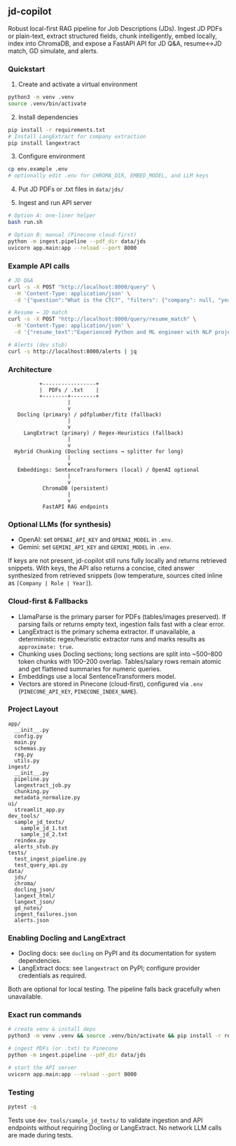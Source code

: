 ## jd-copilot

Robust local-first RAG pipeline for Job Descriptions (JDs). Ingest JD PDFs or plain-text, extract structured fields, chunk intelligently, embed locally, index into ChromaDB, and expose a FastAPI API for JD Q&A, resume↔JD match, GD simulate, and alerts.

### Quickstart

1) Create and activate a virtual environment

```bash
python3 -m venv .venv
source .venv/bin/activate
```

2) Install dependencies

```bash
pip install -r requirements.txt
# Install LangExtract for company extraction
pip install langextract
```

3) Configure environment

```bash
cp env.example .env
# optionally edit .env for CHROMA_DIR, EMBED_MODEL, and LLM keys
```

4) Put JD PDFs or .txt files in `data/jds/`

5) Ingest and run API server

```bash
# Option A: one-liner helper
bash run.sh

# Option B: manual (Pinecone cloud-first)
python -m ingest.pipeline --pdf_dir data/jds
uvicorn app.main:app --reload --port 8000
```

### Example API calls

```bash
# JD Q&A
curl -s -X POST "http://localhost:8000/query" \
  -H 'Content-Type: application/json' \
  -d '{"question":"What is the CTC?", "filters": {"company": null, "year": null}, "top_k": 5}' | jq

# Resume ↔ JD match
curl -s -X POST "http://localhost:8000/query/resume_match" \
  -H 'Content-Type: application/json' \
  -d '{"resume_text":"Experienced Python and ML engineer with NLP projects.", "top_k": 3}' | jq

# Alerts (dev stub)
curl -s http://localhost:8000/alerts | jq
```

### Architecture

```
          +-----------------+
          |  PDFs / .txt    |
          +--------+--------+
                   |
                   v
   Docling (primary) / pdfplumber/fitz (fallback)
                   |
                   v
     LangExtract (primary) / Regex-Heuristics (fallback)
                   |
                   v
  Hybrid Chunking (Docling sections → splitter for long)
                   |
                   v
   Embeddings: SentenceTransformers (local) / OpenAI optional
                   |
                   v
           ChromaDB (persistent)
                   |
                   v
           FastAPI RAG endpoints
```

### Optional LLMs (for synthesis)

- OpenAI: set `OPENAI_API_KEY` and `OPENAI_MODEL` in `.env`.
- Gemini: set `GEMINI_API_KEY` and `GEMINI_MODEL` in `.env`.

If keys are not present, jd-copilot still runs fully locally and returns retrieved snippets. With keys, the API also returns a concise, cited answer synthesized from retrieved snippets (low temperature, sources cited inline as `[Company | Role | Year]`).

### Cloud-first & Fallbacks

- LlamaParse is the primary parser for PDFs (tables/images preserved). If parsing fails or returns empty text, ingestion fails fast with a clear error.
- LangExtract is the primary schema extractor. If unavailable, a deterministic regex/heuristic extractor runs and marks results as `approximate: true`.
- Chunking uses Docling sections; long sections are split into ~500–800 token chunks with 100–200 overlap. Tables/salary rows remain atomic and get flattened summaries for numeric queries.
- Embeddings use a local SentenceTransformers model.
- Vectors are stored in Pinecone (cloud-first), configured via `.env` (`PINECONE_API_KEY`, `PINECONE_INDEX_NAME`).

### Project Layout

```
app/
  __init__.py
  config.py
  main.py
  schemas.py
  rag.py
  utils.py
ingest/
  __init__.py
  pipeline.py
  langextract_job.py
  chunking.py
  metadata_normalize.py
ui/
  streamlit_app.py
dev_tools/
  sample_jd_texts/
    sample_jd_1.txt
    sample_jd_2.txt
  reindex.py
  alerts_stub.py
tests/
  test_ingest_pipeline.py
  test_query_api.py
data/
  jds/
  chroma/
  docling_json/
  langext_html/
  langext_json/
  gd_notes/
  ingest_failures.json
  alerts.json
```

### Enabling Docling and LangExtract

- Docling docs: see `docling` on PyPI and its documentation for system dependencies.
- LangExtract docs: see `langextract` on PyPI; configure provider credentials as required.

Both are optional for local testing. The pipeline falls back gracefully when unavailable.

### Exact run commands

```bash
# create venv & install deps
python3 -m venv .venv && source .venv/bin/activate && pip install -r requirements.txt

# ingest PDFs (or .txt) to Pinecone
python -m ingest.pipeline --pdf_dir data/jds

# start the API server
uvicorn app.main:app --reload --port 8000
```

### Testing

```bash
pytest -q
```

Tests use `dev_tools/sample_jd_texts/` to validate ingestion and API endpoints without requiring Docling or LangExtract. No network LLM calls are made during tests.


